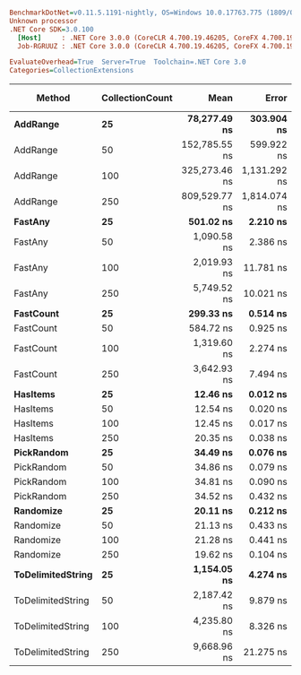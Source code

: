``` ini

BenchmarkDotNet=v0.11.5.1191-nightly, OS=Windows 10.0.17763.775 (1809/October2018Update/Redstone5)
Unknown processor
.NET Core SDK=3.0.100
  [Host]     : .NET Core 3.0.0 (CoreCLR 4.700.19.46205, CoreFX 4.700.19.46214), X64 RyuJIT
  Job-RGRUUZ : .NET Core 3.0.0 (CoreCLR 4.700.19.46205, CoreFX 4.700.19.46214), X64 RyuJIT

EvaluateOverhead=True  Server=True  Toolchain=.NET Core 3.0  
Categories=CollectionExtensions  

```
|            Method | CollectionCount |          Mean |        Error |       StdDev |   Gen 0 |  Gen 1 | Gen 2 | Allocated |
|------------------ |---------------- |--------------:|-------------:|-------------:|--------:|-------:|------:|----------:|
|          **AddRange** |              **25** |  **78,277.49 ns** |   **303.904 ns** |   **284.272 ns** |  **1.5869** |      **-** |     **-** |   **15632 B** |
|          AddRange |              50 | 152,785.55 ns |   599.922 ns |   561.168 ns |  3.1738 |      - |     - |   29512 B |
|          AddRange |             100 | 325,273.46 ns | 1,131.292 ns | 1,058.212 ns |  6.3477 |      - |     - |   59649 B |
|          AddRange |             250 | 809,529.77 ns | 1,814.074 ns | 1,608.129 ns | 15.6250 |      - |     - |  150105 B |
|           **FastAny** |              **25** |     **501.02 ns** |     **2.210 ns** |     **2.067 ns** |  **0.0038** |      **-** |     **-** |      **40 B** |
|           FastAny |              50 |   1,090.58 ns |     2.386 ns |     2.115 ns |  0.0038 |      - |     - |      40 B |
|           FastAny |             100 |   2,019.93 ns |    11.781 ns |    11.020 ns |  0.0038 |      - |     - |      40 B |
|           FastAny |             250 |   5,749.52 ns |    10.021 ns |     9.374 ns |       - |      - |     - |      40 B |
|         **FastCount** |              **25** |     **299.33 ns** |     **0.514 ns** |     **0.481 ns** |       **-** |      **-** |     **-** |         **-** |
|         FastCount |              50 |     584.72 ns |     0.925 ns |     0.866 ns |       - |      - |     - |         - |
|         FastCount |             100 |   1,319.60 ns |     2.274 ns |     2.016 ns |       - |      - |     - |         - |
|         FastCount |             250 |   3,642.93 ns |     7.494 ns |     6.644 ns |       - |      - |     - |         - |
|          **HasItems** |              **25** |      **12.46 ns** |     **0.012 ns** |     **0.011 ns** |       **-** |      **-** |     **-** |         **-** |
|          HasItems |              50 |      12.54 ns |     0.020 ns |     0.019 ns |       - |      - |     - |         - |
|          HasItems |             100 |      12.45 ns |     0.017 ns |     0.015 ns |       - |      - |     - |         - |
|          HasItems |             250 |      20.35 ns |     0.038 ns |     0.036 ns |       - |      - |     - |         - |
|        **PickRandom** |              **25** |      **34.49 ns** |     **0.076 ns** |     **0.071 ns** |  **0.0095** |      **-** |     **-** |      **88 B** |
|        PickRandom |              50 |      34.86 ns |     0.079 ns |     0.070 ns |  0.0095 |      - |     - |      88 B |
|        PickRandom |             100 |      34.81 ns |     0.090 ns |     0.075 ns |  0.0095 |      - |     - |      88 B |
|        PickRandom |             250 |      34.52 ns |     0.432 ns |     0.404 ns |  0.0094 |      - |     - |      88 B |
|         **Randomize** |              **25** |      **20.11 ns** |     **0.212 ns** |     **0.198 ns** |  **0.0060** |      **-** |     **-** |      **56 B** |
|         Randomize |              50 |      21.13 ns |     0.433 ns |     0.425 ns |  0.0060 |      - |     - |      56 B |
|         Randomize |             100 |      21.28 ns |     0.441 ns |     0.413 ns |  0.0060 |      - |     - |      56 B |
|         Randomize |             250 |      19.62 ns |     0.104 ns |     0.097 ns |  0.0060 |      - |     - |      56 B |
| **ToDelimitedString** |              **25** |   **1,154.05 ns** |     **4.274 ns** |     **3.998 ns** |  **0.5150** | **0.0019** |     **-** |    **4840 B** |
| ToDelimitedString |              50 |   2,187.42 ns |     9.879 ns |     9.241 ns |  0.9766 | 0.0076 |     - |    9120 B |
| ToDelimitedString |             100 |   4,235.80 ns |     8.326 ns |     7.381 ns |  1.9302 | 0.0305 |     - |   17880 B |
| ToDelimitedString |             250 |   9,668.96 ns |    21.275 ns |    19.900 ns |  4.0436 |      - |     - |   39464 B |
